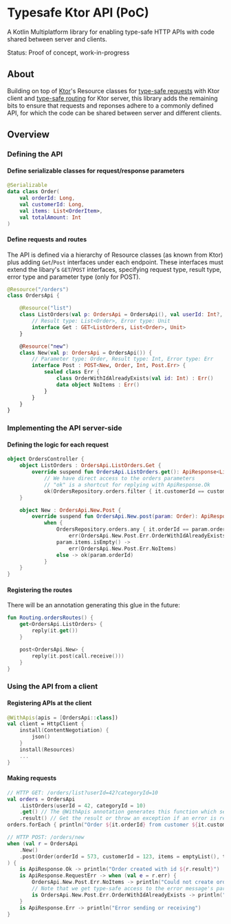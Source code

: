 # Typesafe Ktor API (PoC)

A Kotlin Multiplatform library for enabling type-safe HTTP APIs with code shared between server and clients.

Status: Proof of concept, work-in-progress

## About

Building on top of [Ktor](https://ktor.io)'s Resource classes for [type-safe requests](https://ktor.io/docs/type-safe-request.html) with Ktor client and [type-safe routing](https://ktor.io/docs/type-safe-routing.html) for Ktor server, this library adds the remaining bits to ensure that requests and reponses adhere to a commonly defined API, for which the code can be shared between server and different clients.

## Overview

### Defining the API

#### Define serializable classes for request/response parameters
```kotlin
@Serializable
data class Order(
    val orderId: Long,
    val customerId: Long,
    val items: List<OrderItem>,
    val totalAmount: Int
)
```

#### Define requests and routes

The API is defined via a hierarchy of Resource classes (as known from Ktor) plus adding `Get`/`Post` interfaces under each endpoint. These interfaces must extend the libary's `GET`/`POST` interfaces, specifying request type, result type, error type and parameter type (only for POST).

```kotlin
@Resource("/orders")
class OrdersApi {

    @Resource("list")
    class ListOrders(val p: OrdersApi = OrdersApi(), val userId: Int?, val categoryId: Int?) {
        // Result type: List<Order>, Error type: Unit
        interface Get : GET<ListOrders, List<Order>, Unit>
    }

    @Resource("new")
    class New(val p: OrdersApi = OrdersApi()) {
        // Parameter type: Order, Result type: Int, Error type: Err
        interface Post : POST<New, Order, Int, Post.Err> {
            sealed class Err {
                class OrderWithIdAlreadyExists(val id: Int) : Err()
                data object NoItems : Err()
            }
        }
    }
}
```

### Implementing the API server-side

#### Defining the logic for each request
```kotlin
object OrdersController {
    object ListOrders : OrdersApi.ListOrders.Get {
        override suspend fun OrdersApi.ListOrders.get(): ApiResponse<List<Order>, Unit> =
            // We have direct access to the orders parameters
            // "ok" is a shortcut for replying with ApiResponse.Ok
            ok(OrdersRepository.orders.filter { it.customerId == customerId && it.items.any { it.categoryId == categoryId } })
    }

    object New : OrdersApi.New.Post {
        override suspend fun OrdersApi.New.post(param: Order): ApiResponse<Long, OrdersApi.New.Post.Err> =
            when {
                OrdersRepository.orders.any { it.orderId == param.orderId } ->
                    err(OrdersApi.New.Post.Err.OrderWithIdAlreadyExists(param.orderId))
                param.items.isEmpty() ->
                    err(OrdersApi.New.Post.Err.NoItems)
                else -> ok(param.orderId)
            }
    }
}
```

#### Registering the routes

There will be an annotation generating this glue in the future:

```kotlin
fun Routing.ordersRoutes() {
    get<OrdersApi.ListOrders> {
        reply(it.get())
    }

    post<OrdersApi.New> {
        reply(it.post(call.receive()))
    }
}

```


### Using the API from a client

#### Registering APIs at the client

```kotlin
@WithApis(apis = [OrdersApi::class])
val client = HttpClient {
    install(ContentNegotiation) {
        json()
    }
    install(Resources)
    ...
}
```

#### Making requests

```kotlin
// HTTP GET: /orders/list?userId=42?categoryId=10
val orders = OrdersApi
    .ListOrders(userId = 42, categoryId = 10)
    .get() // The @WithApis annotation generates this function which sends the request using client
    .result() // Get the result or throw an exception if an error is returned
orders.forEach { println("Order ${it.orderId} from customer ${it.customerId}") }

// HTTP POST: /orders/new
when (val r = OrdersApi
    .New()
    .post(Order(orderId = 573, customerId = 123, items = emptyList(), totalAmount = 0))
) {
    is ApiResponse.Ok -> println("Order created with id ${r.result}")
    is ApiResponse.RequestErr -> when (val e = r.err) {
        OrdersApi.New.Post.Err.NoItems -> println("Could not create order: the order contains no items")
        // Note that we get type-safe access to the error message's parameters!
        is OrdersApi.New.Post.Err.OrderWithIdAlreadyExists -> println("An order with id ${e.id} already exists")
    }
    is ApiResponse.Err -> println("Error sending or receiving")
}
```

